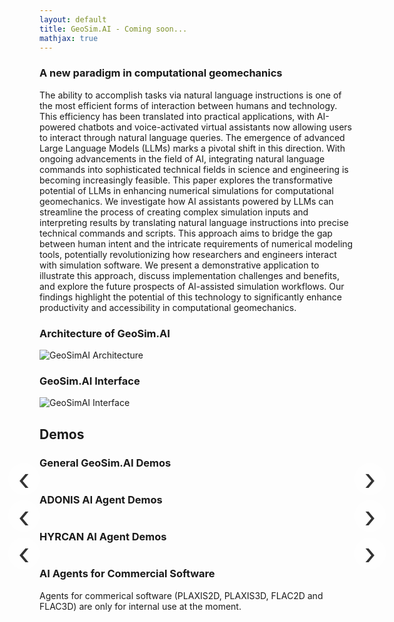 ```yaml
---
layout: default
title: GeoSim.AI - Coming soon...
mathjax: true
---
```


### A new paradigm in computational geomechanics

The ability to accomplish tasks via natural language instructions is one of the most efficient forms of interaction between humans and technology. This efficiency has been translated into practical applications, with AI-powered chatbots and voice-activated virtual assistants now allowing users to interact through natural language queries. The emergence of advanced Large Language Models (LLMs) marks a pivotal shift in this direction. With ongoing advancements in the field of AI, integrating natural language commands into sophisticated technical fields in science and engineering is becoming increasingly feasible. This paper explores the transformative potential of LLMs in enhancing numerical simulations for computational geomechanics. We investigate how AI assistants powered by LLMs can streamline the process of creating complex simulation inputs and interpreting results by translating natural language instructions into precise technical commands and scripts. This approach aims to bridge the gap between human intent and the intricate requirements of numerical modeling tools, potentially revolutionizing how researchers and engineers interact with simulation software. We present a demonstrative application to illustrate this approach, discuss implementation challenges and benefits, and explore the future prospects of AI-assisted simulation workflows. Our findings highlight the potential of this technology to significantly enhance productivity and accessibility in computational geomechanics.

### Architecture of GeoSim.AI

![GeoSimAI Architecture](/assets/figs/geosimai-architecture-v3.png)

### GeoSim.AI Interface

![GeoSimAI Interface](/assets/figs/geosimai_chat_interface_1309.png)

## Demos

### General GeoSim.AI Demos

<div id="general-demos-carousel" class="video-carousel" style="max-width: 800px; margin: 0 auto; position: relative;">
  <div class="video-container" style="display: flex; justify-content: center; align-items: center;"></div>
  <div class="prev-video nav-arrow" style="left: -50px;">&lsaquo;</div>
  <div class="next-video nav-arrow" style="right: -50px;">&rsaquo;</div>
</div>

### ADONIS AI Agent Demos

<div id="adonis-demos-carousel" class="video-carousel" style="max-width: 800px; margin: 0 auto; position: relative;">
  <div class="video-container" style="display: flex; justify-content: center; align-items: center;"></div>
  <div class="prev-video nav-arrow" style="left: -50px;">&lsaquo;</div>
  <div class="next-video nav-arrow" style="right: -50px;">&rsaquo;</div>
</div>

### HYRCAN AI Agent Demos

<div id="hyracan-demos-carousel" class="video-carousel" style="max-width: 800px; margin: 0 auto; position: relative;">
  <div class="video-container" style="display: flex; justify-content: center; align-items: center;"></div>
  <div class="prev-video nav-arrow" style="left: -50px;">&lsaquo;</div>
  <div class="next-video nav-arrow" style="right: -50px;">&rsaquo;</div>
</div>

### AI Agents for Commercial Software

Agents for commerical software (PLAXIS2D, PLAXIS3D, FLAC2D and FLAC3D) are only for internal use at the moment.

<style>
  .nav-arrow {
    position: absolute;
    top: 50%;
    transform: translateY(-50%);
    cursor: pointer;
    font-size: 48px;
    color: #333;
    background-color: rgba(255, 255, 255, 0.7);
    width: 50px;
    height: 50px;
    border-radius: 50%;
    display: flex;
    justify-content: center;
    align-items: center;
  }
</style>

<style>
  .inactive-arrow {
    opacity: 0.5;
    cursor: not-allowed;
  }
</style>

<script>
document.addEventListener('DOMContentLoaded', function() {
  const carousels = [
    {
      id: 'general-demos-carousel',
      videos: [
        { title: "Demo of GeoSim.AI Interface", id: "_LprVXHBT-I" }
      ]
    },
    {
      id: 'adonis-demos-carousel',
      videos: [
        { title: "Text Prompt", id: "Te3kfmKfaSA" },
        { title: "Image + Text Prompt", id: "Uu2_jwBv4iw" }
      ]
    },
    {
      id: 'hyracan-demos-carousel',
      videos: [
        { title: "Text Prompt", id: "NVIivwbvIMg" },
        { title: "Image + Text Prompt", id: "GPeWuJPa5Eg" }
      ]
    }
  ];

  carousels.forEach(carousel => {
    let currentVideoIndex = 0;
    const videoContainer = document.querySelector(`#${carousel.id} .video-container`);
    const prevArrow = document.querySelector(`#${carousel.id} .prev-video`);
    const nextArrow = document.querySelector(`#${carousel.id} .next-video`);

    function showVideo(index) {
      const video = carousel.videos[index];
      videoContainer.innerHTML = `
        <div>
          <h3 style="text-align: center;">${video.title}</h3>
          <iframe width="760" height="428" src="https://www.youtube.com/embed/${video.id}" frameborder="0" allow="accelerometer; autoplay; clipboard-write; encrypted-media; gyroscope; picture-in-picture" allowfullscreen></iframe>
        </div>
      `;

      // Add or remove the 'inactive-arrow' class based on the current video index
      prevArrow.classList.toggle('inactive-arrow', index === 0);
      nextArrow.classList.toggle('inactive-arrow', index === carousel.videos.length - 1);
    }

    prevArrow.addEventListener('click', function() {
      currentVideoIndex = (currentVideoIndex - 1 + carousel.videos.length) % carousel.videos.length;
      showVideo(currentVideoIndex);
    });

    nextArrow.addEventListener('click', function() {
      currentVideoIndex = (currentVideoIndex + 1) % carousel.videos.length;
      showVideo(currentVideoIndex);
    });

    showVideo(currentVideoIndex);
  });
});
</script>
